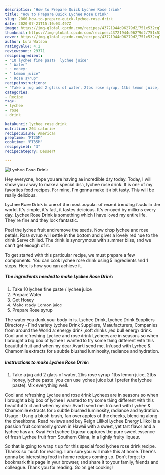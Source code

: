 ```yaml
---
description: "How to Prepare Quick Lychee Rose Drink"
title: "How to Prepare Quick Lychee Rose Drink"
slug: 2060-how-to-prepare-quick-lychee-rose-drink
date: 2020-07-21T15:10:03.497Z
image: https://img-global.cpcdn.com/recipes/43721944d96279d2/751x532cq70/lychee-rose-drink-recipe-main-photo.jpg
thumbnail: https://img-global.cpcdn.com/recipes/43721944d96279d2/751x532cq70/lychee-rose-drink-recipe-main-photo.jpg
cover: https://img-global.cpcdn.com/recipes/43721944d96279d2/751x532cq70/lychee-rose-drink-recipe-main-photo.jpg
author: Lura Watson
ratingvalue: 4.2
reviewcount: 29371
recipeingredient:
- "10 lychee fine paste  lychee juice"
- " Water"
- " Honey"
- " Lemon juice"
- " Rose syrup"
recipeinstructions:
- "Take a jug add 2 glass of water, 2tbs rose syrup, 1tbs lemon juice, 2tbs honey, lychee paste (you can use lychee juice but I prefer the lychee paste). Mix everything well."
categories:
- Recipe
tags:
- lychee
- rose
- drink

katakunci: lychee rose drink 
nutrition: 204 calories
recipecuisine: American
preptime: "PT25M"
cooktime: "PT35M"
recipeyield: "3"
recipecategory: Dessert

---
```



![Lychee Rose Drink](https://img-global.cpcdn.com/recipes/43721944d96279d2/751x532cq70/lychee-rose-drink-recipe-main-photo.jpg)

Hey everyone, hope you are having an incredible day today. Today, I will show you a way to make a special dish, lychee rose drink. It is one of my favorites food recipes. For mine, I'm gonna make it a bit tasty. This will be really delicious.

Lychee Rose Drink is one of the most popular of recent trending foods in the world. It's simple, it's fast, it tastes delicious. It's enjoyed by millions every day. Lychee Rose Drink is something which I have loved my entire life. They're fine and they look fantastic.

Peel the lychee fruit and remove the seeds. Now chop lychee and rose petals. Rose syrup will settle in the bottom and gives a lovely red hue to the drink Serve chilled. The drink is synonymous with summer bliss, and we can&#39;t get enough of it.


To get started with this particular recipe, we must prepare a few components. You can cook lychee rose drink using 5 ingredients and 1 steps. Here is how you can achieve it.

<!--inarticleads1-->

##### The ingredients needed to make Lychee Rose Drink:

1. Take 10 lychee fine paste / lychee juice
1. Prepare  Water
1. Get  Honey
1. Make ready  Lemon juice
1. Prepare  Rose syrup


The water you dunk your body in is. Lychee Drink, Lychee Drink Suppliers Directory - Find variety Lychee Drink Suppliers, Manufacturers, Companies from around the World at energy drink ,soft drinks ,red bull energy drink. Cool and refreshing Lychee and rose drink Lychees are in seasons so when I brought a big box of lychee I wanted to try some thing different with this beautiful fruit and when my dear Avanti send me. Infused with Lychee &amp; Chamomile extracts for a subtle blushed luminosity, radiance and hydration. 

<!--inarticleads2-->

##### Instructions to make Lychee Rose Drink:

1. Take a jug add 2 glass of water, 2tbs rose syrup, 1tbs lemon juice, 2tbs honey, lychee paste (you can use lychee juice but I prefer the lychee paste). Mix everything well.


Cool and refreshing Lychee and rose drink Lychees are in seasons so when I brought a big box of lychee I wanted to try some thing different with this beautiful fruit and when my dear Avanti send me. Infused with Lychee &amp; Chamomile extracts for a subtle blushed luminosity, radiance and hydration. Usage : Using a blush brush, fan over apples of the cheeks, blending along the cheekbone. Read reviews and buy Reign Lilikoi Lychee Energy Lilikoi is a passion fruit commonly grown in Hawaii with a sweet, yet tart flavor and a lychee has an. Kwai Feh Lychee Liqueur captures the pure sweet essence of fresh Lychee fruit from Southern China, in a lightly fruity liqueur. 

So that is going to wrap it up for this special food lychee rose drink recipe. Thanks so much for reading. I am sure you will make this at home. There's gonna be interesting food in home recipes coming up. Don't forget to bookmark this page in your browser, and share it to your family, friends and colleague. Thank you for reading. Go on get cooking!
